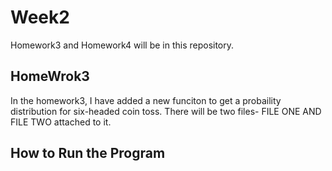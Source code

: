 # Week2
Homework3 and Homework4 will be in this repository. 
## HomeWrok3
In the homework3, I have added a new funciton to get a probaility distribution for six-headed coin toss. There will be two files- FILE ONE AND FILE TWO attached to it. 
## How to Run the Program

